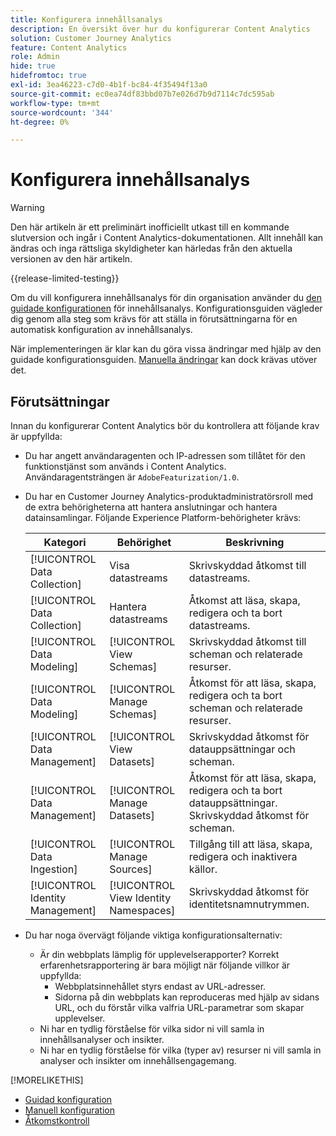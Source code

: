 ```yaml
---
title: Konfigurera innehållsanalys
description: En översikt över hur du konfigurerar Content Analytics
solution: Customer Journey Analytics
feature: Content Analytics
role: Admin
hide: true
hidefromtoc: true
exl-id: 3ea46223-c7d0-4b1f-bc84-4f35494f13a0
source-git-commit: ec0ea74df83bbd07b7e026d7b9d7114c7dc595ab
workflow-type: tm+mt
source-wordcount: '344'
ht-degree: 0%

---
```


# Konfigurera innehållsanalys

>[!WARNING]
>
>Den här artikeln är ett preliminärt inofficiellt utkast till en kommande slutversion och ingår i Content Analytics-dokumentationen. Allt innehåll kan ändras och inga rättsliga skyldigheter kan härledas från den aktuella versionen av den här artikeln.
>

{{release-limited-testing}}


Om du vill konfigurera innehållsanalys för din organisation använder du [den guidade konfigurationen](guided.md) för innehållsanalys. Konfigurationsguiden vägleder dig genom alla steg som krävs för att ställa in förutsättningarna för en automatisk konfiguration av innehållsanalys.

När implementeringen är klar kan du göra vissa ändringar med hjälp av den guidade konfigurationsguiden. [Manuella ändringar](manual.md) kan dock krävas utöver det.

## Förutsättningar

Innan du konfigurerar Content Analytics bör du kontrollera att följande krav är uppfyllda:

* Du har angett användaragenten och IP-adressen som tillåtet för den funktionstjänst som används i Content Analytics. Användaragentsträngen är `AdobeFeaturization/1.0`.
* Du har en Customer Journey Analytics-produktadministratörsroll med de extra behörigheterna att hantera anslutningar och hantera datainsamlingar. Följande Experience Platform-behörigheter krävs:

  | Kategori | Behörighet | Beskrivning |
  |---|---|---|
  | [!UICONTROL Data Collection] | Visa datastreams | Skrivskyddad åtkomst till datastreams. |
  | [!UICONTROL Data Collection] | Hantera datastreams | Åtkomst att läsa, skapa, redigera och ta bort datastreams. |
  | [!UICONTROL Data Modeling] | [!UICONTROL View Schemas] | Skrivskyddad åtkomst till scheman och relaterade resurser. |
  | [!UICONTROL Data Modeling] | [!UICONTROL Manage Schemas] | Åtkomst för att läsa, skapa, redigera och ta bort scheman och relaterade resurser. |
  | [!UICONTROL Data Management] | [!UICONTROL View Datasets] | Skrivskyddad åtkomst för datauppsättningar och scheman. |
  | [!UICONTROL Data Management] | [!UICONTROL Manage Datasets] | Åtkomst för att läsa, skapa, redigera och ta bort datauppsättningar. Skrivskyddad åtkomst för scheman. |
  | [!UICONTROL Data Ingestion] | [!UICONTROL Manage Sources] | Tillgång till att läsa, skapa, redigera och inaktivera källor. |
  | [!UICONTROL Identity Management] | [!UICONTROL View Identity Namespaces] | Skrivskyddad åtkomst för identitetsnamnutrymmen. |

* Du har noga övervägt följande viktiga konfigurationsalternativ:

   * Är din webbplats lämplig för upplevelserapporter? Korrekt erfarenhetsrapportering är bara möjligt när följande villkor är uppfyllda:
      * Webbplatsinnehållet styrs endast av URL-adresser.
      * Sidorna på din webbplats kan reproduceras med hjälp av sidans URL, och du förstår vilka valfria URL-parametrar som skapar upplevelser.
   * Ni har en tydlig förståelse för vilka sidor ni vill samla in innehållsanalyser och insikter.
   * Ni har en tydlig förståelse för vilka (typer av) resurser ni vill samla in analyser och insikter om innehållsengagemang.


>>
[!MORELIKETHIS]
>>
* [Guidad konfiguration](guided.md)
* [Manuell konfiguration](manual.md)
* [Åtkomstkontroll](/help/technotes/access-control.md)
>



